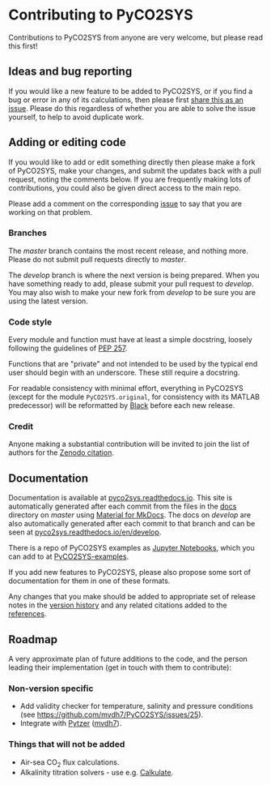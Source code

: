 # Contributing to PyCO2SYS

Contributions to PyCO2SYS from anyone are very welcome, but please read this first!

## Ideas and bug reporting

If you would like a new feature to be added to PyCO2SYS, or if you find a bug or error in any of its calculations, then please first [share this as an issue](https://github.com/mvdh7/PyCO2SYS/issues). Please do this regardless of whether you are able to solve the issue yourself, to help to avoid duplicate work.

## Adding or editing code

If you would like to add or edit something directly then please make a fork of PyCO2SYS, make your changes, and submit the updates back with a pull request, noting the comments below.  If you are frequently making lots of contributions, you could also be given direct access to the main repo.

Please add a comment on the corresponding [issue](https://github.com/mvdh7/PyCO2SYS/issues) to say that you are working on that problem.

### Branches

The *master* branch contains the most recent release, and nothing more.  Please do not submit pull requests directly to *master*.

The *develop* branch is where the next version is being prepared.  When you have something ready to add, please submit your pull request to *develop*.  You may also wish to make your new fork from *develop* to be sure you are using the latest version.

### Code style

Every module and function must have at least a simple docstring, loosely following the guidelines of [PEP 257](https://www.python.org/dev/peps/pep-0257/).

Functions that are "private" and not intended to be used by the typical end user should begin with an underscore.  These still require a docstring.

For readable consistency with minimal effort, everything in PyCO2SYS (except for the module `PyCO2SYS.original`, for consistency with its MATLAB predecessor) will be reformatted by [Black](https://black.readthedocs.io/en/stable/?badge=stable) before each new release.

### Credit

Anyone making a substantial contribution will be invited to join the list of authors for the [Zenodo citation](https://doi.org/10.5281/zenodo.3744275).

## Documentation

Documentation is available at [pyco2sys.readthedocs.io](https://pyco2sys.readthedocs.io/en/latest/).  This site is automatically generated after each commit from the files in the [docs](https://github.com/mvdh7/PyCO2SYS/tree/master/docs) directory on *master* using [Material for MkDocs](https://squidfunk.github.io/mkdocs-material/).  The docs on *develop* are also automatically generated after each commit to that branch and can be seen at [pyco2sys.readthedocs.io/en/develop](https://pyco2sys.readthedocs.io/en/develop/).

There is a repo of PyCO2SYS examples as [Jupyter Notebooks](https://jupyter.org/), which you can add to at [PyCO2SYS-examples](https://github.com/mvdh7/PyCO2SYS-examples).

If you add new features to PyCO2SYS, please also propose some sort of documentation for them in one of these formats.

Any changes that you make should be added to appropriate set of release notes in the [version history](https://github.com/mvdh7/PyCO2SYS/blob/develop/docs/versions.md) and any related citations added to the [references](https://github.com/mvdh7/PyCO2SYS/blob/develop/docs/refs.md).

## Roadmap

A very approximate plan of future additions to the code, and the person leading their implementation (get in touch with them to contribute):

### Non-version specific

  * Add validity checker for temperature, salinity and pressure conditions (see https://github.com/mvdh7/PyCO2SYS/issues/25).
  * Integrate with [Pytzer](https://github.com/mvdh7/pytzer) ([mvdh7](https://github.com/mvdh7)).
  
### Things that will not be added

  * Air-sea CO<sub>2</sub> flux calculations.
  * Alkalinity titration solvers - use e.g. [Calkulate](https://github.com/mvdh7/calkulate).
